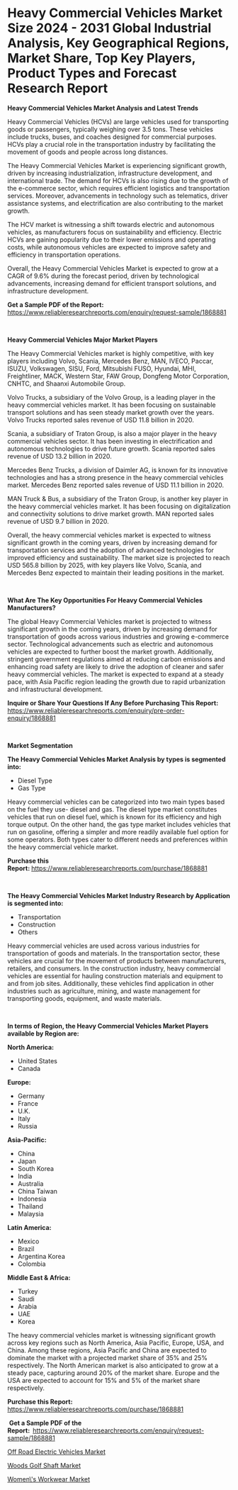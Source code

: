 <p><h1>Heavy Commercial Vehicles Market Size 2024 - 2031 Global Industrial Analysis, Key Geographical Regions, Market Share, Top Key Players, Product Types and Forecast Research Report</h1></p><p><strong>Heavy Commercial Vehicles Market Analysis and Latest Trends</strong></p>
<p><p>Heavy Commercial Vehicles (HCVs) are large vehicles used for transporting goods or passengers, typically weighing over 3.5 tons. These vehicles include trucks, buses, and coaches designed for commercial purposes. HCVs play a crucial role in the transportation industry by facilitating the movement of goods and people across long distances.</p><p>The Heavy Commercial Vehicles Market is experiencing significant growth, driven by increasing industrialization, infrastructure development, and international trade. The demand for HCVs is also rising due to the growth of the e-commerce sector, which requires efficient logistics and transportation services. Moreover, advancements in technology such as telematics, driver assistance systems, and electrification are also contributing to the market growth.</p><p>The HCV market is witnessing a shift towards electric and autonomous vehicles, as manufacturers focus on sustainability and efficiency. Electric HCVs are gaining popularity due to their lower emissions and operating costs, while autonomous vehicles are expected to improve safety and efficiency in transportation operations.</p><p>Overall, the Heavy Commercial Vehicles Market is expected to grow at a CAGR of 9.6% during the forecast period, driven by technological advancements, increasing demand for efficient transport solutions, and infrastructure development.</p></p>
<p><strong>Get a Sample PDF of the Report:&nbsp;</strong> <a href="https://www.reliableresearchreports.com/enquiry/request-sample/1868881">https://www.reliableresearchreports.com/enquiry/request-sample/1868881</a></p>
<p>&nbsp;</p>
<p><strong>Heavy Commercial Vehicles Major Market Players</strong></p>
<p><p>The Heavy Commercial Vehicles market is highly competitive, with key players including Volvo, Scania, Mercedes Benz, MAN, IVECO, Paccar, ISUZU, Volkswagen, SISU, Ford, Mitsubishi FUSO, Hyundai, MHI, Freightliner, MACK, Western Star, FAW Group, Dongfeng Motor Corporation, CNHTC, and Shaanxi Automobile Group.</p><p>Volvo Trucks, a subsidiary of the Volvo Group, is a leading player in the heavy commercial vehicles market. It has been focusing on sustainable transport solutions and has seen steady market growth over the years. Volvo Trucks reported sales revenue of USD 11.8 billion in 2020.</p><p>Scania, a subsidiary of Traton Group, is also a major player in the heavy commercial vehicles sector. It has been investing in electrification and autonomous technologies to drive future growth. Scania reported sales revenue of USD 13.2 billion in 2020.</p><p>Mercedes Benz Trucks, a division of Daimler AG, is known for its innovative technologies and has a strong presence in the heavy commercial vehicles market. Mercedes Benz reported sales revenue of USD 11.1 billion in 2020.</p><p>MAN Truck & Bus, a subsidiary of the Traton Group, is another key player in the heavy commercial vehicles market. It has been focusing on digitalization and connectivity solutions to drive market growth. MAN reported sales revenue of USD 9.7 billion in 2020.</p><p>Overall, the heavy commercial vehicles market is expected to witness significant growth in the coming years, driven by increasing demand for transportation services and the adoption of advanced technologies for improved efficiency and sustainability. The market size is projected to reach USD 565.8 billion by 2025, with key players like Volvo, Scania, and Mercedes Benz expected to maintain their leading positions in the market.</p></p>
<p>&nbsp;</p>
<p><strong>What Are The Key Opportunities For Heavy Commercial Vehicles Manufacturers?</strong></p>
<p><p>The global Heavy Commercial Vehicles market is projected to witness significant growth in the coming years, driven by increasing demand for transportation of goods across various industries and growing e-commerce sector. Technological advancements such as electric and autonomous vehicles are expected to further boost the market growth. Additionally, stringent government regulations aimed at reducing carbon emissions and enhancing road safety are likely to drive the adoption of cleaner and safer heavy commercial vehicles. The market is expected to expand at a steady pace, with Asia Pacific region leading the growth due to rapid urbanization and infrastructural development.</p></p>
<p><strong>Inquire or Share Your Questions If Any Before Purchasing This Report:</strong> <a href="https://www.reliableresearchreports.com/enquiry/pre-order-enquiry/1868881">https://www.reliableresearchreports.com/enquiry/pre-order-enquiry/1868881</a></p>
<p>&nbsp;</p>
<p><strong>Market Segmentation</strong></p>
<p><strong>The Heavy Commercial Vehicles Market Analysis by types is segmented into:</strong></p>
<p><ul><li>Diesel Type</li><li>Gas Type</li></ul></p>
<p><p>Heavy commercial vehicles can be categorized into two main types based on the fuel they use- diesel and gas. The diesel type market constitutes vehicles that run on diesel fuel, which is known for its efficiency and high torque output. On the other hand, the gas type market includes vehicles that run on gasoline, offering a simpler and more readily available fuel option for some operators. Both types cater to different needs and preferences within the heavy commercial vehicle market.</p></p>
<p><strong>Purchase this Report:&nbsp;</strong><a href="https://www.reliableresearchreports.com/purchase/1868881">https://www.reliableresearchreports.com/purchase/1868881</a></p>
<p>&nbsp;</p>
<p><strong>The Heavy Commercial Vehicles Market Industry Research by Application is segmented into:</strong></p>
<p><ul><li>Transportation</li><li>Construction</li><li>Others</li></ul></p>
<p><p>Heavy commercial vehicles are used across various industries for transportation of goods and materials. In the transportation sector, these vehicles are crucial for the movement of products between manufacturers, retailers, and consumers. In the construction industry, heavy commercial vehicles are essential for hauling construction materials and equipment to and from job sites. Additionally, these vehicles find application in other industries such as agriculture, mining, and waste management for transporting goods, equipment, and waste materials.</p></p>
<p>&nbsp;</p>
<p><strong>In terms of Region, the Heavy Commercial Vehicles Market Players available by Region are:</strong></p>
<p>
    <p> <strong> North America: </strong>
        <ul>
            <li>United States</li>
            <li>Canada</li>
        </ul>
        </p> 
    <p> <strong> Europe: </strong>
        <ul>
            <li>Germany</li>
            <li>France</li>
            <li>U.K.</li>
            <li>Italy</li>
            <li>Russia</li>
        </ul>
        </p> 
    <p> <strong> Asia-Pacific: </strong>
        <ul>
            <li>China</li>
            <li>Japan</li>
            <li>South Korea</li>
            <li>India</li>
            <li>Australia</li>
            <li>China Taiwan</li>
            <li>Indonesia</li>
            <li>Thailand</li>
            <li>Malaysia</li>
        </ul>
        </p> 
    <p> <strong> Latin America: </strong>
        <ul>
            <li>Mexico</li>
            <li>Brazil</li>
            <li>Argentina Korea</li>
            <li>Colombia</li>
        </ul>
        </p> 
    <p> <strong> Middle East & Africa: </strong>
        <ul>
            <li>Turkey</li>
            <li>Saudi</li>
            <li>Arabia</li>
            <li>UAE</li>
            <li>Korea</li>
        </ul>
    </p>
    </p>
<p><p>The heavy commercial vehicles market is witnessing significant growth across key regions such as North America, Asia Pacific, Europe, USA, and China. Among these regions, Asia Pacific and China are expected to dominate the market with a projected market share of 35% and 25% respectively. The North American market is also anticipated to grow at a steady pace, capturing around 20% of the market share. Europe and the USA are expected to account for 15% and 5% of the market share respectively.</p></p>
<p><strong>Purchase this Report: </strong><a href="https://www.reliableresearchreports.com/purchase/1868881">https://www.reliableresearchreports.com/purchase/1868881</a></p>
<p>&nbsp;<strong>Get a Sample PDF of the Report:&nbsp;&nbsp;</strong><a href="https://www.reliableresearchreports.com/enquiry/request-sample/1868881">https://www.reliableresearchreports.com/enquiry/request-sample/1868881</a></p>
<p><strong></strong></p>
<p><p><a href="https://github.com/kathiaseamanalvaradovlprc2h/Market-Research-Report-List-1/blob/main/off-road-electric-vehicles-market.md">Off Road Electric Vehicles Market</a></p><p><a href="https://view.publitas.com/reportprime-1/woods-golf-shaft-market-size-2023-2030-global-industrial-analysis-key-geographical-regions-market-share-top-key-players-product-types-and-forecast-research-report/">Woods Golf Shaft Market</a></p><p><a href="https://view.publitas.com/reportprime-1/women-s-workwear-market-research-report-unlocks-analysis-on-the-market-financial-status-market-size-and-market-revenue-upto-2030/">Women\'s Workwear Market</a></p></p>